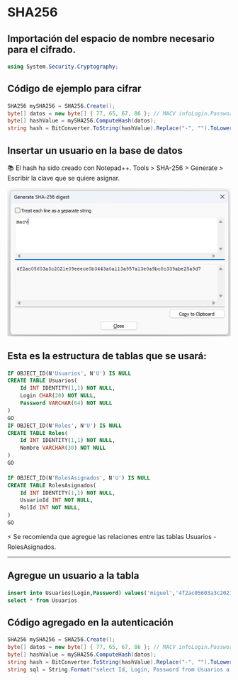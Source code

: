 # SHA256

## Importación del espacio de nombre necesario para el cifrado.
```csharp
using System.Security.Cryptography;
```

## Código de ejemplo para cifrar

```csharp
SHA256 mySHA256 = SHA256.Create();
byte[] datos = new byte[] { 77, 65, 67, 86 }; // MACV infoLogin.Password
byte[] hashValue = mySHA256.ComputeHash(datos);
string hash = BitConverter.ToString(hashValue).Replace("-", "").ToLower();
```

## Insertar un usuario en la base de datos
:books: El hash ha sido creado con Notepad++. Tools > SHA-256 > Generate > Escribir la clave que se quiere asignar.

![image](./img/sha256_macv.png)  

## Esta es la estructura de tablas que se usará:

```sql
IF OBJECT_ID(N'Usuarios', N'U') IS NULL
CREATE TABLE Usuarios(
	Id INT IDENTITY(1,1) NOT NULL,
	Login CHAR(20) NOT NULL,
	Password VARCHAR(64) NOT NULL
)
GO
IF OBJECT_ID(N'Roles', N'U') IS NULL
CREATE TABLE Roles(
	Id INT IDENTITY(1,1) NOT NULL,
	Nombre VARCHAR(30) NOT NULL
)
GO

IF OBJECT_ID(N'RolesAsignados', N'U') IS NULL
CREATE TABLE RolesAsignados(
	Id INT IDENTITY(1,1) NOT NULL,
	UsuarioId INT NOT NULL,
	RolId INT NOT NULL,
)
GO
```

:zap: Se recomienda que agregue las relaciones entre las tablas Usuarios - RolesAsignados.

<hr >

## Agregue un usuario a la tabla

```sql
insert into Usuarios(Login,Password) values('miguel','4f2ac05603a3c2021e09eeece0b3443a0a113a957a13e0a9bc8c339abe25a9d7')
select * from Usuarios
```

## Código agregado en la autenticación

```csharp
SHA256 mySHA256 = SHA256.Create();
byte[] datos = new byte[] { 77, 65, 67, 86 }; // MACV infoLogin.Password
byte[] hashValue = mySHA256.ComputeHash(datos);
string hash = BitConverter.ToString(hashValue).Replace("-", "").ToLower();
string sql = String.Format("select Id, Login, Password from Usuarios a where Login='{0}' and Password='{1}'", infoLogin.Login, hash);
```